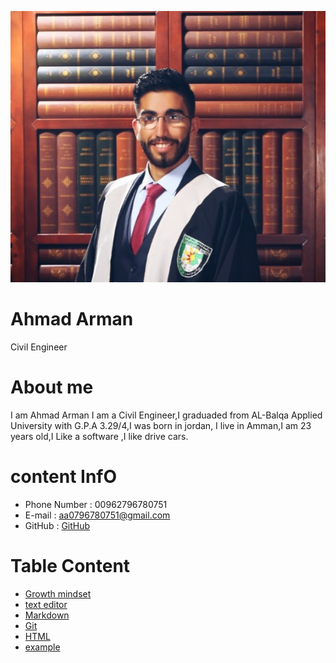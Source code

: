 ![img](assets/ahmad3.jpeg)
#  **Ahmad Arman**

   Civil Engineer 

#  **About me**

I am Ahmad Arman I am a Civil Engineer,I graduaded from AL-Balqa Applied University with G.P.A 3.29/4,I was born in  jordan, 
I live in Amman,I am 23 years old,I Like a software ,I like drive cars.  
 
# **content InfO** 

 * Phone Number : 00962796780751
 * E-mail : aa0796780751@gmail.com
 * GitHub : [GitHub](https://github.com/ahmad-arman)

# **Table Content**

 * [Growth mindset](mindset.md)
 * [text editor ](read01.md)
 * [Markdown](read02a.md)
 * [Git](read02b.md)
 * [HTML](read03.md) 
 * [example](example.html)

 